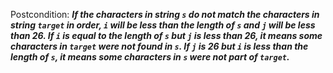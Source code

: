Postcondition: ***If the characters in string `s` do not match the characters in string `target` in order, `i` will be less than the length of `s` and `j` will be less than 26. If `i` is equal to the length of `s` but `j` is less than 26, it means some characters in `target` were not found in `s`. If `j` is 26 but `i` is less than the length of `s`, it means some characters in `s` were not part of `target`.***